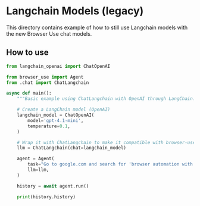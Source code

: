 # Langchain Models (legacy)

This directory contains example of how to still use Langchain models with the new Browser Use chat models.

## How to use

```python
from langchain_openai import ChatOpenAI

from browser_use import Agent
from .chat import ChatLangchain

async def main():
	"""Basic example using ChatLangchain with OpenAI through LangChain."""

	# Create a LangChain model (OpenAI)
	langchain_model = ChatOpenAI(
		model='gpt-4.1-mini',
		temperature=0.1,
	)

	# Wrap it with ChatLangchain to make it compatible with browser-use
	llm = ChatLangchain(chat=langchain_model)

    agent = Agent(
        task="Go to google.com and search for 'browser automation with Python'",
        llm=llm,
    )

    history = await agent.run()

    print(history.history)
```
